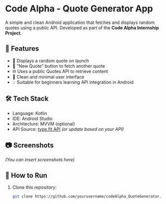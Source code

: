 # Code Alpha - Quote Generator App

A simple and clean Android application that fetches and displays random quotes using a public API. Developed as part of the **Code Alpha Internship Project**.

## 🔹 Features

- 📜 Displays a random quote on launch
- 🔁 "New Quote" button to fetch another quote
- 🌐 Uses a public Quotes API to retrieve content
- 🎨 Clean and minimal user interface
- 💡 Suitable for beginners learning API integration in Android

## 🛠️ Tech Stack

- Language: Kotlin
- IDE: Android Studio
- Architecture: MVVM (optional)
- API Source: [type.fit API](https://zenquotes.io/api/random) *(or update based on your API)*

## 📷 Screenshots

*(You can insert screenshots here)*

## 🚀 How to Run

1. Clone this repository:
   ```bash
   git clone https://github.com/yourusername/codeAlpha_QuoteGenerator.git
